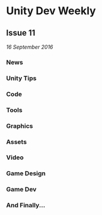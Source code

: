 # Unity Dev Weekly
## Issue 11
*16 September 2016*

### News

#### []()
[]()

#### []()
[]()


### Unity Tips

#### []()
[]()

#### []()
[]()


### Code

#### []()
[]()

#### []()
[]()


### Tools

#### []()
[]()

#### []()
[]()


### Graphics

#### []()
[]()

#### []()
[]()


### Assets

#### []()
[]()

#### []()
[]()


### Video

#### []()
[]()

#### []()
[]()


### Game Design

#### []()
[]()

#### []()
[]()


### Game Dev

#### []()
[]()

#### []()
[]()


### And Finally...

#### []()
[]()
